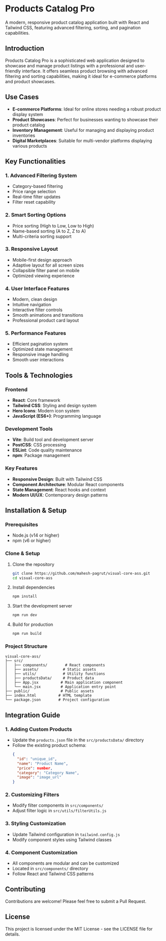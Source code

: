 # Products Catalog Pro

A modern, responsive product catalog application built with React and Tailwind CSS, featuring advanced filtering, sorting, and pagination capabilities.

## Introduction

Products Catalog Pro is a sophisticated web application designed to showcase and manage product listings with a professional and user-friendly interface. It offers seamless product browsing with advanced filtering and sorting capabilities, making it ideal for e-commerce platforms and product showcases.

## Use Cases

- **E-commerce Platforms**: Ideal for online stores needing a robust product display system
- **Product Showcases**: Perfect for businesses wanting to showcase their product catalog
- **Inventory Management**: Useful for managing and displaying product inventories
- **Digital Marketplaces**: Suitable for multi-vendor platforms displaying various products

## Key Functionalities

### 1. Advanced Filtering System
- Category-based filtering
- Price range selection
- Real-time filter updates
- Filter reset capability

### 2. Smart Sorting Options
- Price sorting (High to Low, Low to High)
- Name-based sorting (A to Z, Z to A)
- Multi-criteria sorting support

### 3. Responsive Layout
- Mobile-first design approach
- Adaptive layout for all screen sizes
- Collapsible filter panel on mobile
- Optimized viewing experience

### 4. User Interface Features
- Modern, clean design
- Intuitive navigation
- Interactive filter controls
- Smooth animations and transitions
- Professional product card layout

### 5. Performance Features
- Efficient pagination system
- Optimized state management
- Responsive image handling
- Smooth user interactions

## Tools & Technologies

### Frontend
- **React**: Core framework
- **Tailwind CSS**: Styling and design system
- **Hero Icons**: Modern icon system
- **JavaScript (ES6+)**: Programming language

### Development Tools
- **Vite**: Build tool and development server
- **PostCSS**: CSS processing
- **ESLint**: Code quality maintenance
- **npm**: Package management

### Key Features
- **Responsive Design**: Built with Tailwind CSS
- **Component Architecture**: Modular React components
- **State Management**: React hooks and context
- **Modern UI/UX**: Contemporary design patterns

## Installation & Setup

### Prerequisites
- Node.js (v14 or higher)
- npm (v6 or higher)

### Clone & Setup

1. Clone the repository
   ```bash
   git clone https://github.com/mahesh-pagrut/visual-core-ass.git
   cd visual-core-ass
   ```

2. Install dependencies
   ```bash
   npm install
   ```

3. Start the development server
   ```bash
   npm run dev
   ```

4. Build for production
   ```bash
   npm run build
   ```

### Project Structure
```
visual-core-ass/
├── src/
│   ├── components/        # React components
│   ├── assets/           # Static assets
│   ├── utils/            # Utility functions
│   ├── productsData/     # Product data
│   ├── App.jsx          # Main application component
│   └── main.jsx         # Application entry point
├── public/              # Public assets
├── index.html          # HTML template
└── package.json        # Project configuration
```

## Integration Guide

### 1. Adding Custom Products
- Update the `products.json` file in the `src/productsData/` directory
- Follow the existing product schema:
  ```json
  {
    "id": "unique_id",
    "name": "Product Name",
    "price": number,
    "category": "Category Name",
    "image": "image_url"
  }
  ```

### 2. Customizing Filters
- Modify filter components in `src/components/`
- Adjust filter logic in `src/utils/filterUtils.js`

### 3. Styling Customization
- Update Tailwind configuration in `tailwind.config.js`
- Modify component styles using Tailwind classes

### 4. Component Customization
- All components are modular and can be customized
- Located in `src/components/` directory
- Follow React and Tailwind CSS patterns

## Contributing

Contributions are welcome! Please feel free to submit a Pull Request.

## License

This project is licensed under the MIT License - see the LICENSE file for details.
